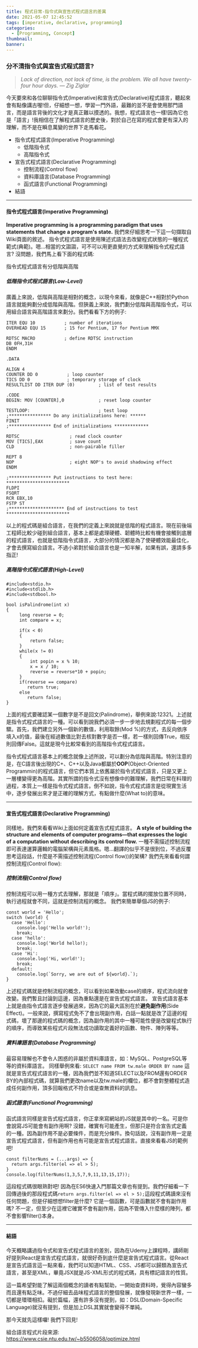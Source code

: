 ```yaml
---
title: 程式日常-指令式與宣告式程式語言的差異
date: 2021-05-07 12:45:52
tags: [imperative, declarative, programming]
categories:
  - [Programming, Concept]
thumbnail:
banner:
---
```

### 分不清指令式與宣告式程式語言?
> *Lack of direction, not lack of time, is the problem. We all have twenty-four hour days.*
> *― Zig Ziglar*

今天要來和各位聊聊指令式(Imperative)和宣告式(Declarative)程式語言，聽起來會有點像講古喔!但，仔細想一想，學習一門外語，最難的並不是會使用那門語言，而是語言背後的文化才是真正難以摸透的。我想，程式語言也一樣!因為它也是「語言」!我相信在了解程式語言的歷史後，對於自己在寫的程式會更有深入的理解，而不是在瞬息萬變的世界下走馬看花。

- 指令式程式語言(Imperative Programming)
  - 低階指令式
  - 高階指令式
- 宣告式程式語言(Declarative Programming)
  - 控制流程(Control flow)
  - 資料庫語言(Database Programming) 
  - 函式語言(Functional Programming)
- 結語

***

#### 指令式程式語言(Imperative Programming)
**Imperative programming is a programming paradigm that uses statements that change a program\'s state.**
我們來仔細思考一下這一句擷取自Wiki頁面的敘述。
指令式程式語言是使用陳述式語法去改變程式狀態的一種程式範式(典範)。嗯...相當的文謅謅，可不可以用更直覺的方式來理解指令式程式語言? 沒問題，我們馬上看下面的程式碼:

指令式程式語言有分低階與高階

##### 低階指令式程式語言(Low-Level)
廣義上來說，低階與高階是相對的概念，以現今來看，就像是C++相對於Python語言就能夠劃分成低階與高階。但狹義上來說，我們劃分低階與高階指令式，可以用組合語言與高階語言來劃分。我們看看下方的例子:
```
ITER EQU 10           ; number of iterations
OVERHEAD EQU 15       ; 15 for Pentium, 17 for Pentium MMX

RDTSC MACRO           ; define RDTSC instruction
DB 0FH,31H
ENDM

.DATA

ALIGN 4
COUNTER DD 0           ; loop counter
TICS DD 0              ; temporary storage of clock
RESULTLIST DD ITER DUP (0)         ; list of test results

.CODE
BEGIN: MOV [COUNTER],0             ; reset loop counter

TESTLOOP:                          ; test loop
;**************** Do any initializations here: ******
FINIT
;**************** End of initializations *************
    
RDTSC                   ; read clock counter
MOV [TICS],EAX          ; save count
CLD                     ; non-pairable filler

REPT 8
NOP                     ; eight NOP's to avoid shadowing effect
ENDM

;**************** Put instructions to test here: ************************
FLDPI                                                
FSQRT
RCR EBX,10
FSTP ST
;********************* End of instructions to test ************************
```
以上的程式碼是組合語言，在我們的定義上來說就是低階的程式語言。現在前後端工程師比較少碰到組合語言，基本上都是處理硬體、韌體時比較有機會接觸到底層的程式語言，也就是低階指令式語言，大部分的情況都是為了使硬體效能最佳化，才會去撰寫組合語言。不過小弟對於組合語言也是一知半解，如果有誤，還請多多指正!

##### 高階指令式程式語言(High-Level)
```
#include<stdio.h>
#include<stdlib.h>
#include<stdbool.h>

bool isPalindrome(int x)
{
     long reverse = 0;
     int compare = x;

     if(x < 0) 
     { 
         return false;
     }
     while(x != 0)
     {
         int popin = x % 10;
         x = x / 10;
         reverse = reverse*10 + popin;
     }
     if(reverse == compare) 
        return true;
     else 
        return false;
}
```
上面的程式要確認某一個數字是不是回文(Palindrome)，舉例來說:12321。上述就是指令式程式語言的一種。可以看到說我們必須一步一步地去規劃程式的每一個步驟。首先，我們建立另外一個新的數值，利用取餘(Mod %)的方式，去反向依序填入x的值，最後在經過數值比對去核對數字是否一樣，若一樣則回傳True，相反則回傳False。這就是現今比較常看到的高階指令式程式語言。

指令式程式語言基本上的概念就像上述所說，可以劃分為低階與高階。特別注意的是，在C語言後出現的C+、C++以及Java都屬於**OOP**(Object-Oriented Programmin)的程式語言，但它們本質上依舊屬於指令式程式語言，只是又更上一層樓變得更為高階。其實所謂的指令式沒有想像中的難理解，我們日常在料理的過程，本質上一樣是指令式程式語言。倒不如說，指令式程式語言是從現實生活中，逐步發展出來才是正確的理解方式，有點做什麼(What to)的意味。

***

#### 宣告式程式語言(Declarative Programming)
同樣地，我們來看看Wiki上面如何定義宣告式程式語言。
**A style of building the structure and elements of computer programs—that expresses the logic of a computation without describing its control flow.**
一種不需描述控制流程即可表達運算邏輯的電腦架構與元素風格。嗯...翻譯的似乎不是很到位，不過反覆思考這段話，什麼是不需描述控制流程(Control flow))的架構? 我們先來看看何謂控制流程(Control flow):

##### 控制流程(Control flow)
控制流程可以用一種方式去理解，那就是「順序」。當程式碼的擺放位置不同時，執行過程就會不同，這就是控制流程的概念。
我們來簡單舉個JS的例子:
``` 
const world = 'Hello';
switch (world) {
  case 'Hello':
    console.log('Hello world!');
    break;
  case 'hello':
    console.log('World hello!);
    break;
  case 'Hi':
    console.log('Hi, world!');
    break;
  default:
    console.log(`Sorry, we are out of ${world}.`);
}
```
上述程式碼就是控制流程的概念，可以看到如果改動case的順序，程式流向就會改變。我們暫且討論到這邊，因為重點還是在宣告式程式語言。
宣告式語言基本上就是由指令式語言逐步發展過來，因為它的最大區別在於**避免副作用**(Side Effect)。一般來說，撰寫程式免不了會出現副作用，白話一點就是改了這邊的程式碼，壞了那邊的程式碼的概念，因為副作用的其中一種可能性便是改變程式執行的順序，而導致某些程式片段無法成功讀取定義好的函數、物件、陣列等等。

##### 資料庫語言(Database Programming) 
最容易理解也不會令人困惑的非屬於資料庫語言，如：MySQL、PostgreSQL等等的資料庫語言。
同樣舉例來看:
`SELECT name FROM tw.male ORDER BY name`
 這就是宣告式程式語言的一種，因為我們並不知道SELECT以及FROM還有ORDER BY的內部程式碼，就算我們更改name以及tw.male的欄位，都不會對整體程式造成任何副作用，頂多回報格式不符合或是查無資料的訊息。

##### 函式語言(Functional Programming)
函式語言同樣是宣告式程式語言，你正拿來寫網站的JS就是其中的一名。可是你會說寫JS可能會有副作用啊? 沒錯，確實有可能產生，但那只是符合宣告式定義的一種。因為副作用不是必要條件，而是充分條件。換句話說，沒有副作用一定是宣告式程式語言，但有副作用也有可能是宣告式程式語言。直接來看看JS的範例吧!
```
const filterNums = (...args) => {
  return args.filter(el => el > 5);
}
console.log(filterNums(1,3,5,7,9,11,13,15,17));
```
這段程式碼很眼熟對吧! 因為在ES6快速入門那篇文章也有提到。我們仔細看一下回傳過後的那段程式碼`return args.filter(el => el > 5);`這段程式碼讀來沒有任何問題，但是仔細想想filter是什麼? 它是一個函數，可是函數就不會有副作用嗎? 不一定，但至少在這裡它確實不會有副作用，因為不管傳入什麼樣的陣列，都不會影響filter()本身。

*** 

#### 結語
今天概略講過指令式和宣告式程式語言的差別，因為在Udemy上課程時，講師剛好提到React是宣告式程式語言，就很好奇到底什麼是宣告式程式語言。從React是宣告式語言這一點來看，我們可以知道HTML、CSS、JS都可以歸類為宣告式語言，甚至是XML，畢竟JSX就是JS-XML形式的程式碼，具有標記語言的性質。

這一篇希望對能了解這兩個概念的讀者有點幫助，一開始查資料時，覺得內容蠻多而且還有點乏味。不過仔細去品味程式語言的整個發展，就像發現新世界一樣，一切都是環環相扣。礙於篇幅，還有許多沒有提到，如：DSL(Domain-Specific Language)就沒有提到，但是加上DSL其實就會變得不單純。

那今天就先這樣囉! 我們下回見!


組合語言程式片段來源: https://www.csie.ntu.edu.tw/~b5506058/optimize.html